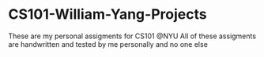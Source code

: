 # CS101-William-Yang-Projects

These are my personal assigments for CS101 @NYU
All of these assigments are handwritten and tested by me personally and no one else

